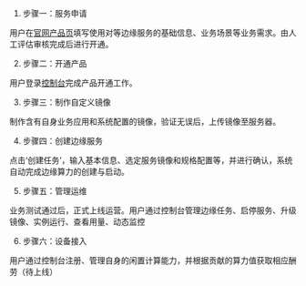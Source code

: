 1. 步骤一：服务申请

用户在[官网产品页](https://www.jdcloud.com/cn/products/equal-edgeService)填写使用对等边缘服务的基础信息、业务场景等业务需求。由人工评估审核完成后进行开通。

2. 步骤二：开通产品

用户登录[控制台](https://epnc-console.jdcloud.com/consumer)完成产品开通工作。

3. 步骤三：制作自定义镜像

制作含有自身业务应用和系统配置的镜像，验证无误后，上传镜像至服务器。

4. 步骤四：创建边缘服务

点击‘创建任务’，输入基本信息、选定服务镜像和规格配置等，并进行确认，系统自动完成边缘算力的创建与启动。

5. 步骤五：管理运维

业务测试通过后，正式上线运营。用户通过控制台管理边缘任务、启停服务、升级镜像、实例运行、查看用量、动态监控

6. 步骤六：设备接入

用户通过控制台注册、管理自身的闲置计算能力，并根据贡献的算力值获取相应酬劳（待上线）
